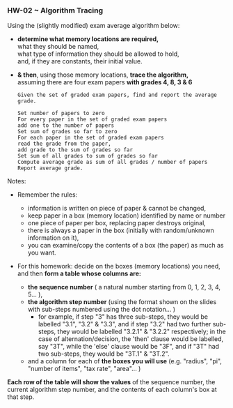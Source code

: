 ### HW-02 ~ Algorithm Tracing

Using the (slightly modified) exam average algorithm below: 

* **determine what memory locations are required,**  
what they should be named,  
what type of information they should be allowed to hold,  
and, if they are constants, their initial value.
* **& then**, using those memory locations, **trace the algorithm,**  
assuming there are four exam papers **with grades 4, 8, 3 & 6**

    ```
    Given the set of graded exam papers, find and report the average grade.

    Set number of papers to zero
    For every paper in the set of graded exam papers
    add one to the number of papers
    Set sum of grades so far to zero
    For each paper in the set of graded exam papers
    read the grade from the paper,
    add grade to the sum of grades so far
    Set sum of all grades to sum of grades so far
    Compute average grade as sum of all grades / number of papers
    Report average grade.
    ```

Notes:

* Remember the rules:
    * information is written on piece of paper & cannot be changed,  
    * keep paper in a box (memory location) identified by name or number  
    * one piece of paper per box, replacing paper destroys original,  
    * there is always a paper in the box (initially with random/unknown information on it),  
    * you can examine/copy the contents of a box (the paper) as much as you want.

* For this homework: decide on the boxes (memory locations) you need, 
and then **form a table whose columns are:**
    * **the sequence number** ( a natural number starting from 0, 1, 2, 3, 4, 5... ), 
    * **the algorithm step number** (using the format shown on the slides with sub-steps numbered using the dot notation... ) 
        * for example, if step "3" has three sub-steps, they would be labelled "3.1", "3.2" & "3.3", and if step "3.2" had two further sub-steps, they would be labelled "3.2.1" & "3.2.2" respectively;  in the case of alternation/decision, the 'then' clause would be labelled, say "3T", while the 'else' clause would be "3F", and if "3T" had two sub-steps, they would be "3T.1" & "3T.2".
    * and a column for each of **the boxes you will use** (e.g. "radius", "pi", "number of items", "tax rate", "area"... )

**Each row of the table will show the values** of the sequence number, the current algorithm step number, and the contents of each column's box at that step.
